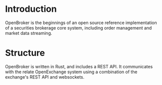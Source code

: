 # Introduction

OpenBroker is the beginnings of an open source reference implementation of a securities brokerage core system, including order management and market data streaming.

# Structure
OpenBroker is written in Rust, and includes a REST API.  It communicates with the relate OpenExchange system using a combination of the exchange's REST API and websockets.
